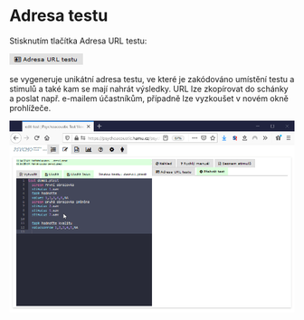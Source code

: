 # Adresa testu

Stisknutím tlačítka Adresa URL testu:

![](../../.gitbook/assets/image%20%281%29.png)

se vygeneruje unikátní adresa testu, ve které je zakódováno umístění testu a stimulů a také kam se mají nahrát výsledky. URL lze zkopírovat do schánky a poslat např. e-mailem účastníkům, případně lze vyzkoušet v novém okně prohlížeče.

![](../../.gitbook/assets/7ri5llc1ba.gif)





